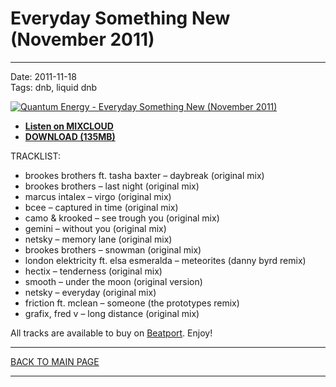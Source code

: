 # Everyday Something New (November 2011)

----

Date: 2011-11-18    
Tags: dnb, liquid dnb    

[![Quantum Energy - Everyday Something New (November 2011)](https://thumbnailer.mixcloud.com/unsafe/300x300/extaudio/c/d/6/e/ca8a-3700-49f7-9ce4-8f01b3688723)](https://www.mixcloud.com/quantumenergy/everyday-something-new-november-2011/)

* **[Listen on MIXCLOUD](https://www.mixcloud.com/quantumenergy/everyday-something-new-november-2011/)**
* **[DOWNLOAD (135MB)](https://1drv.ms/u/s!AmzuuXrjf51v2LMoU9n4UGnYpJgvXg?e=14jPzh)**

TRACKLIST:  

* brookes brothers ft. tasha baxter – daybreak (original mix)
* brookes brothers – last night (original mix)
* marcus intalex – virgo (original mix)
* bcee – captured in time (original mix)
* camo & krooked – see trough you (original mix)
* gemini – without you (original mix)
* netsky – memory lane (original mix)
* brookes brothers – snowman (original mix)
* london elektricity ft. elsa esmeralda – meteorites (danny byrd remix)
* hectix – tenderness (original mix)
* smooth – under the moon (original version)
* netsky – everyday (original mix)
* friction ft. mclean – someone (the prototypes remix)
* grafix, fred v – long distance (original mix)

All tracks are available to buy on <a href="http://beatport.com" target="_blank">Beatport</a>.
Enjoy!

----

[BACK TO MAIN PAGE](./README.md)

----
